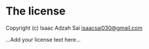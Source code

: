 # The license

Copyright (c) Isaac Adzah Sai <isaacsai030@gmail.com>

...Add your license text here...